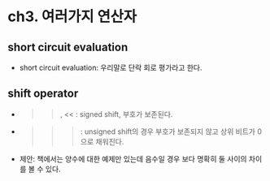 # ch3. 여러가지 연산자

## short circuit evaluation

- short circuit evaluation: 우리말로 단락 회로 평가라고 한다.

## shift operator

- >>, << : signed shift, 부호가 보존된다.
- >>> : unsigned shift의 경우 부호가 보존되지 않고 상위 비트가 0으로 채워진다.

- 제안: 책에서는 양수에 대한 예제만 있는데 음수일 경우 보다 명확히 둘 사이의 차이를 볼 수 있다.
